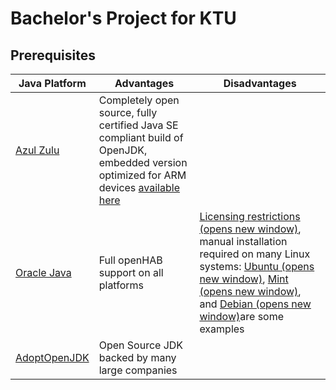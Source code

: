 # Bachelor's Project for KTU


## Prerequisites
| Java Platform | Advantages | Disadvantages | 
|--|--|--|
| [Azul Zulu](https://www.azul.com/downloads/) | Completely open source, fully certified Java SE compliant build of OpenJDK, embedded version optimized for ARM devices [available here](https://www.azul.com/downloads/zulu-embedded/) |  |
| [Oracle Java](https://java.com/en/) | Full openHAB support on all platforms | [Licensing restrictions (opens new window)](https://blog.takipi.com/running-java-on-docker-youre-breaking-the-law/), manual installation required on many Linux systems: [Ubuntu (opens new window)](https://help.ubuntu.com/community/Java), [Mint (opens new window)](https://community.linuxmint.com/tutorial/view/1091), and [Debian (opens new window)](https://wiki.debian.org/Java/Sun)are some examples |
| [AdoptOpenJDK](https://adoptopenjdk.net/) | Open Source JDK backed by many large companies |  |

